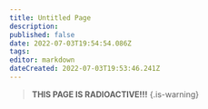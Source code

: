 ```yaml
---
title: Untitled Page
description: 
published: false
date: 2022-07-03T19:54:54.086Z
tags: 
editor: markdown
dateCreated: 2022-07-03T19:53:46.241Z
---
```


> **THIS PAGE IS RADIOACTIVE!!!**
{.is-warning}
